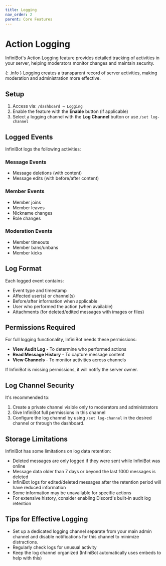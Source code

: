 ```yaml
---
title: Logging
nav_order: 2
parent: Core Features
---
```


# Action Logging

InfiniBot's Action Logging feature provides detailed tracking of activities in your server, helping moderators monitor changes and maintain security.

{: .info }
Logging creates a transparent record of server activities, making moderation and administration more effective.

## Setup

1. Access via: `/dashboard → Logging`
2. Enable the feature with the **Enable** button (if applicable)
3. Select a logging channel with the **Log Channel** button or use `/set log-channel`

## Logged Events

InfiniBot logs the following activities:

### Message Events
- Message deletions (with content)
- Message edits (with before/after content)

### Member Events
- Member joins
- Member leaves
- Nickname changes
- Role changes

### Moderation Events
- Member timeouts
- Member bans/unbans
- Member kicks

## Log Format

Each logged event contains:
- Event type and timestamp
- Affected user(s) or channel(s)
- Before/after information when applicable
- User who performed the action (when available)
- Attachments (for deleted/edited messages with images or files)

## Permissions Required

For full logging functionality, InfiniBot needs these permissions:
- **View Audit Log** - To determine who performed actions
- **Read Message History** - To capture message content
- **View Channels** - To monitor activities across channels

If InfiniBot is missing permissions, it will notify the server owner.

## Log Channel Security

It's recommended to:
1. Create a private channel visible only to moderators and administrators
2. Give InfiniBot full permissions in this channel
3. Configure the log channel by using `/set log-channel` in the desired channel or through the dashboard.

## Storage Limitations

InfiniBot has some limitations on log data retention:

- Deleted messages are only logged if they were sent while InfiniBot was online
- Message data older than 7 days or beyond the last 1000 messages is deleted
- InfiniBot logs for edited/deleted messages after the retention period will have reduced information
- Some information may be unavailable for specific actions
- For extensive history, consider enabling Discord's built-in audit log retention

## Tips for Effective Logging

- Set up a dedicated logging channel separate from your main admin channel and disable notifications for this channel to minimize distractions.
- Regularly check logs for unusual activity
- Keep the log channel organized (InfiniBot automatically uses embeds to help with this)
